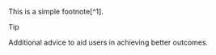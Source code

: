 This is a simple footnote[^1].


> [!TIP]
> Additional advice to aid users in achieving better outcomes.